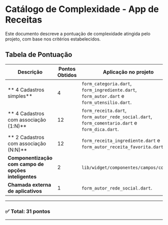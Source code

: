 # Catálogo de Complexidade - App de Receitas

Este documento descreve a pontuação de complexidade atingida pelo projeto, com base nos critérios estabelecidos.

## Tabela de Pontuação

| Descrição | Pontos Obtidos | Aplicação no projeto |
|-----------|----------------|----------------------|
| ** 4 Cadastros simples** | 4 | `form_categoria.dart`, `form_ingrediente.dart`, `form_autor.dart` e `form_utensilio.dart`. |
| ** 4 Cadastros com associação (1:N)** | 12 | `form_receita.dart`, `form_autor_rede_social.dart`, `form_comentario.dart` e `form_dica.dart`. |
| ** 2 Cadastros com associação (N:N)** | 12 | `form_receita_ingrediente.dart` e `form_autor_receita_favorita.dart`.|
| **Componentização com campo de opções inteligentes** | 2 | `lib/widget/componentes/campos/comum/`. |
| **Chamada externa de aplicativos** | 1 | `form_autor_rede_social.dart`. |

---

### ✅ Total: **31 pontos**

---
